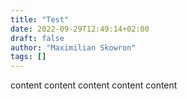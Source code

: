 ```yaml
---
title: "Test"
date: 2022-09-29T12:49:14+02:00
draft: false
author: "Maximilian Skowron"
tags: []
---
```


content
content
content
content
content